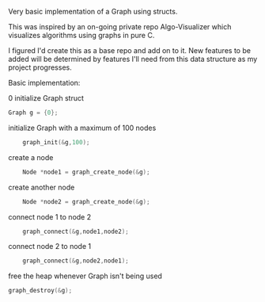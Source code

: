 Very basic implementation of a Graph using structs. 

This was inspired by an on-going private repo Algo-Visualizer which visualizes algorithms using graphs in pure C.

I figured I'd create this as a base repo and add on to it. New features to be added will be determined by features I'll need from this data structure as my project progresses.

Basic implementation:

0 initialize Graph struct
```C
Graph g = {0};
```
initialize Graph with a maximum of 100 nodes
```C
    graph_init(&g,100);
```
create a node
```C
    Node *node1 = graph_create_node(&g);
```
create another node
```C
    Node *node2 = graph_create_node(&g);
```
connect node 1 to node 2
```C
    graph_connect(&g,node1,node2);
```
connect node 2 to node 1
```C
    graph_connect(&g,node2,node1);
```
free the heap whenever Graph isn't being used
```C
graph_destroy(&g);
```
